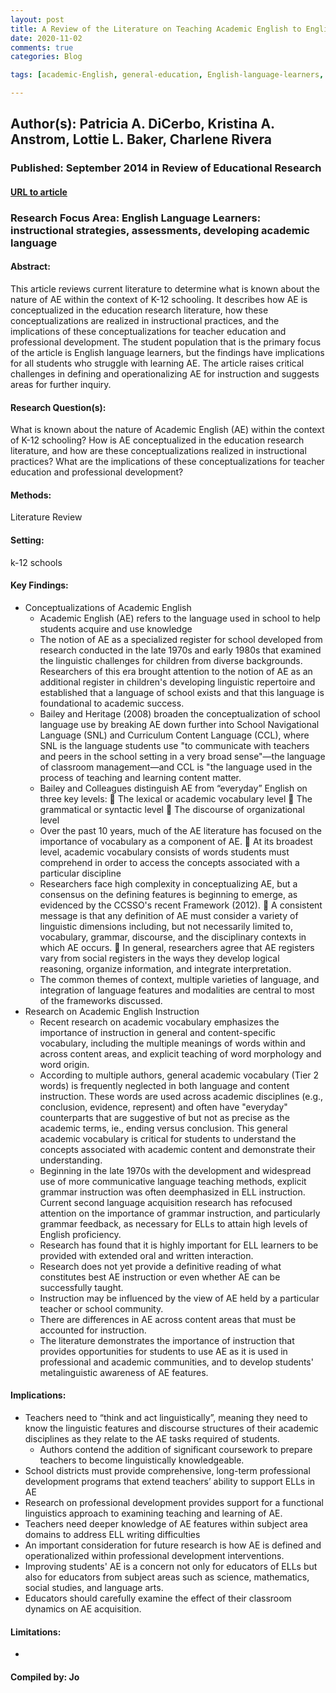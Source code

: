 ```yaml
---
layout: post
title: A Review of the Literature on Teaching Academic English to English Language Learners.
date: 2020-11-02
comments: true
categories: Blog

tags: [academic-English, general-education, English-language-learners, English-as-a-second-language-instruction, teacher-education, teacher-professional-development]

---
```


## Author(s): Patricia A. DiCerbo, Kristina A. Anstrom, Lottie L. Baker, Charlene Rivera

### Published: September 2014 in Review of Educational Research

#### [URL to article](https://www-jstor-org.proxy.uchicago.edu/stable/24434244?seq=5#metadata_info_tab_contents)

### Research Focus Area: English Language Learners: instructional strategies, assessments, developing academic language

#### Abstract:
This article reviews current literature to determine what is known about the nature of AE within the context of K-12 schooling. It describes how AE is conceptualized in the education research literature, how these conceptualizations are realized in instructional practices, and the implications of these conceptualizations for teacher education and professional development. The student population that is the primary focus of the article is English language learners, but the findings have implications for all students who struggle with learning AE. The article raises critical challenges in defining and operationalizing AE for instruction and suggests areas for further inquiry.


#### Research Question(s):
What is known about the nature of Academic English (AE) within the context of K-12 schooling? How is AE conceptualized in the education research literature, and how are these conceptualizations realized in instructional practices? What are the implications of these conceptualizations for teacher education and professional development?


#### Methods:
Literature Review


#### Setting:
k-12 schools


#### Key Findings:

- Conceptualizations of Academic English
    - Academic English (AE) refers to the language used in school to help students acquire and use knowledge
    - The notion of AE as a specialized register for school developed from research conducted in the late 1970s and early 1980s that examined the linguistic challenges for children from diverse backgrounds. Researchers of this era brought attention to the notion of AE as an additional register in children's developing linguistic repertoire and established that a language of school exists and that this language is foundational to academic success.
    - Bailey and Heritage (2008) broaden the conceptualization of school language use by breaking AE down further into School Navigational Language (SNL) and Curriculum Content Language (CCL), where SNL is the language students use "to communicate with teachers and peers in the school setting in a very broad sense"—the language of classroom management—and CCL is "the language used in the process of teaching and learning content matter.
    - Bailey and Colleagues distinguish AE from “everyday” English on three key levels:  The lexical or academic vocabulary level  The grammatical or syntactic level  The discourse of organizational level
    - Over the past 10 years, much of the AE literature has focused on the importance of vocabulary as a component of AE.  At its broadest level, academic vocabulary consists of words students must comprehend in order to access the concepts associated with a particular discipline
    - Researchers face high complexity in conceptualizing AE, but a consensus on the defining features is beginning to emerge, as evidenced by the CCSSO's recent Framework (2012).  A consistent message is that any definition of AE must consider a variety of linguistic dimensions including, but not necessarily limited to, vocabulary, grammar, discourse, and the disciplinary contexts in which AE occurs.  In general, researchers agree that AE registers vary from social registers in the ways they develop logical reasoning, organize information, and integrate interpretation.
    - The common themes of context, multiple varieties of language, and integration of language features and modalities are central to most of the frameworks discussed.  
- Research on Academic English Instruction
    - Recent research on academic vocabulary emphasizes the importance of instruction in general and content-specific vocabulary, including the multiple meanings of words within and across content areas, and explicit teaching of word morphology and word origin.
    - According to multiple authors, general academic vocabulary (Tier 2 words) is frequently neglected in both language and content instruction. These words are used across academic disciplines (e.g., conclusion, evidence, represent) and often have "everyday" counterparts that are suggestive of but not as precise as the academic terms, ie., ending versus conclusion. This general academic vocabulary is critical for students to understand the concepts associated with academic content and demonstrate their understanding.
    - Beginning in the late 1970s with the development and widespread use of more communicative language teaching methods, explicit grammar instruction was often deemphasized in ELL instruction. Current second language acquisition research has refocused attention on the importance of grammar instruction, and particularly grammar feedback, as necessary for ELLs to attain high levels of English proficiency.
    - Research has found that it is highly important for ELL learners to be provided with extended oral and written interaction.
    - Research does not yet provide a definitive reading of what constitutes best AE instruction or even whether AE can be successfully taught.
    - Instruction may be influenced by the view of AE held by a particular teacher or school community.
    - There are differences in AE across content areas that must be accounted for instruction.
    - The literature demonstrates the importance of instruction that provides opportunities for students to use AE as it is used in professional and academic communities, and to develop students' metalinguistic awareness of AE features.


#### Implications:

- Teachers need to “think and act linguistically”, meaning they need to know the linguistic features and discourse structures of their academic disciplines as they relate to the AE tasks required of students.
    - Authors contend the addition of significant coursework to prepare teachers to become linguistically knowledgeable.
- School districts must provide comprehensive, long-term professional development programs that extend teachers’ ability to support ELLs in AE
- Research on professional development provides support for a functional linguistics approach to examining teaching and learning of AE.
- Teachers need deeper knowledge of AE features within subject area domains to address ELL writing difficulties
- An important consideration for future research is how AE is defined and operationalized within professional development interventions.
- Improving students' AE is a concern not only for educators of ELLs but also for educators from subject areas such as science, mathematics, social studies, and language arts.
- Educators should carefully examine the effect of their classroom dynamics on AE acquisition.


#### Limitations:
-


#### Compiled by: Jo
